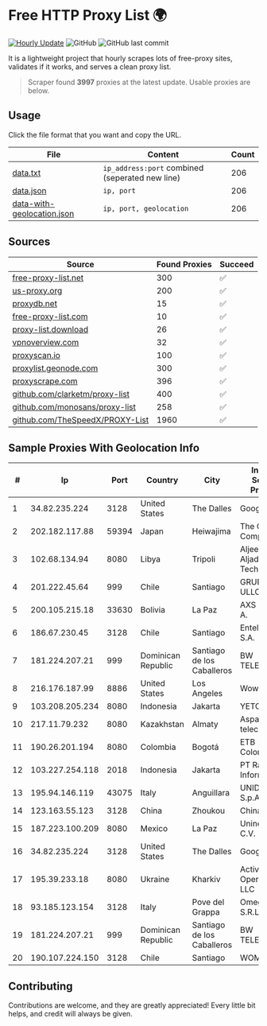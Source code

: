 
# Free HTTP Proxy List 🌍

[![Hourly Update](https://github.com/mertguvencli/http-proxy-list/actions/workflows/main.yml/badge.svg?branch=main)](https://github.com/mertguvencli/http-proxy-list/actions/workflows/main.yml)
![GitHub](https://img.shields.io/github/license/mertguvencli/http-proxy-list)
![GitHub last commit](https://img.shields.io/github/last-commit/mertguvencli/http-proxy-list)

It is a lightweight project that hourly scrapes lots of free-proxy sites, validates if it works, and serves a clean proxy list.


> Scraper found **3997** proxies at the latest update. Usable proxies are below.

## Usage

Click the file format that you want and copy the URL.


|File|Content|Count|
|----|-------|-----|
|[data.txt](https://raw.githubusercontent.com/mertguvencli/http-proxy-list/main/proxy-list/data.txt)|`ip_address:port` combined (seperated new line)|206|
|[data.json](https://raw.githubusercontent.com/mertguvencli/http-proxy-list/main/proxy-list/data.json)|`ip, port`|206|
|[data-with-geolocation.json](https://raw.githubusercontent.com/mertguvencli/http-proxy-list/main/proxy-list/data-with-geolocation.json)|`ip, port, geolocation`|206|

## Sources

|Source|Found Proxies|Succeed|
|------|-------------|-------|
|[free-proxy-list.net](https://free-proxy-list.net)|300|✅|
|[us-proxy.org](https://www.us-proxy.org)|200|✅|
|[proxydb.net](http://proxydb.net)|15|✅|
|[free-proxy-list.com](https://free-proxy-list.com/?page=&port=&type%5B%5D=http&type%5B%5D=https&up_time=0&search=Search)|10|✅|
|[proxy-list.download](https://www.proxy-list.download/HTTP)|26|✅|
|[vpnoverview.com](https://vpnoverview.com/privacy/anonymous-browsing/free-proxy-servers)|32|✅|
|[proxyscan.io](https://www.proxyscan.io)|100|✅|
|[proxylist.geonode.com](https://proxylist.geonode.com/api/proxy-list?limit=300&page=1&sort_by=lastChecked&sort_type=desc&protocols=http,https)|300|✅|
|[proxyscrape.com](https://api.proxyscrape.com/v2/?request=displayproxies&protocol=http&timeout=10000&country=all&ssl=all&anonymity=all)|396|✅|
|[github.com/clarketm/proxy-list](https://raw.githubusercontent.com/clarketm/proxy-list/master/proxy-list-raw.txt)|400|✅|
|[github.com/monosans/proxy-list](https://raw.githubusercontent.com/monosans/proxy-list/main/proxies/http.txt)|258|✅|
|[github.com/TheSpeedX/PROXY-List](https://raw.githubusercontent.com/TheSpeedX/PROXY-List/master/http.txt)|1960|✅|


## Sample Proxies With Geolocation Info

|#|Ip|Port|Country|City|Internet Service Provider|
|-|--|----|-------|----|-------------------------|
|1|34.82.235.224|3128|United States|The Dalles|Google LLC|
|2|202.182.117.88|59394|Japan|Heiwajima|The Constant Company|
|3|102.68.134.94|8080|Libya|Tripoli|Aljeel Aljadeed For Technology|
|4|201.222.45.64|999|Chile|Santiago|GRUPO ULLOA SpA|
|5|200.105.215.18|33630|Bolivia|La Paz|AXS Bolivia S. A.|
|6|186.67.230.45|3128|Chile|Santiago|Entel Chile S.A.|
|7|181.224.207.21|999|Dominican Republic|Santiago de los Caballeros|BW TELECOM|
|8|216.176.187.99|8886|United States|Los Angeles|Wowrack.com|
|9|103.208.205.234|8080|Indonesia|Jakarta|YETOYA|
|10|217.11.79.232|8080|Kazakhstan|Almaty|Aspan telecom|
|11|190.26.201.194|8080|Colombia|Bogotá|ETB - Colombia|
|12|103.227.254.118|2018|Indonesia|Jakarta|PT Raja Mitra Informatika|
|13|195.94.146.119|43075|Italy|Anguillara|UNIDATA S.p.A.|
|14|123.163.55.123|3128|China|Zhoukou|Chinanet|
|15|187.223.100.209|8080|Mexico|La Paz|Uninet S.A. de C.V.|
|16|34.82.235.224|3128|United States|The Dalles|Google LLC|
|17|195.39.233.18|8080|Ukraine|Kharkiv|Active Operations LLC|
|18|93.185.123.154|3128|Italy|Pove del Grappa|Omegacom S.R.L.S.|
|19|181.224.207.21|999|Dominican Republic|Santiago de los Caballeros|BW TELECOM|
|20|190.107.224.150|3128|Chile|Santiago|WOM S.A.|



## Contributing

Contributions are welcome, and they are greatly appreciated! Every
little bit helps, and credit will always be given.

